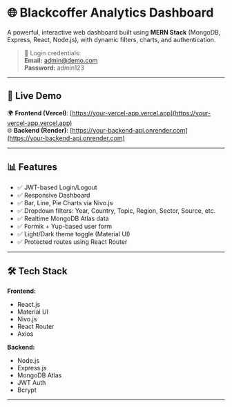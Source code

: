 # 🌐 Blackcoffer Analytics Dashboard

A powerful, interactive web dashboard built using **MERN Stack** (MongoDB, Express, React, Node.js), with dynamic filters, charts, and authentication.

> 🔐 Login credentials:  
> **Email:** admin@demo.com  
> **Password:** admin123

---

## 🚀 Live Demo

🌍 **Frontend (Vercel)**: [https://your-vercel-app.vercel.app](https://your-vercel-app.vercel.app)  
🌐 **Backend (Render)**: [https://your-backend-api.onrender.com](https://your-backend-api.onrender.com)

---

## 📊 Features

- ✅ JWT-based Login/Logout
- ✅ Responsive Dashboard
- ✅ Bar, Line, Pie Charts via Nivo.js
- ✅ Dropdown filters: Year, Country, Topic, Region, Sector, Source, etc.
- ✅ Realtime MongoDB Atlas data
- ✅ Formik + Yup-based user form
- ✅ Light/Dark theme toggle (Material UI)
- ✅ Protected routes using React Router

---

## 🛠️ Tech Stack

**Frontend:**
- React.js
- Material UI
- Nivo.js
- React Router
- Axios

**Backend:**
- Node.js
- Express.js
- MongoDB Atlas
- JWT Auth
- Bcrypt

---
